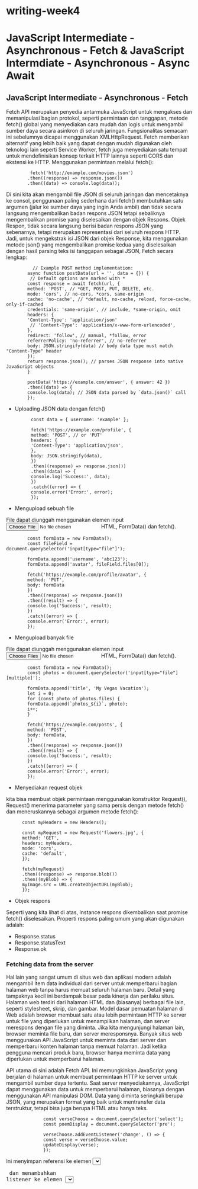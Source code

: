 # writing-week4

# JavaScript Intermediate - Asynchronous - Fetch & JavaScript Intermdiate - Asynchronous - Async Await

## JavaScript Intermediate - Asynchronous - Fetch

Fetch API merupakan penyedia antarmuka JavaScript untuk mengakses dan memanipulasi bagian protokol, seperti permintaan dan tanggapan, metode fetch() global yang menyediakan cara mudah dan logis untuk mengambil sumber daya secara asinkron di seluruh jaringan. Fungsionalitas semacam ini sebelumnya dicapai menggunakan XMLHttpRequest. Fetch memberikan alternatif yang lebih baik yang dapat dengan mudah digunakan oleh teknologi lain seperti Service Worker, fetch juga menyediakan satu tempat untuk mendefinisikan konsep terkait HTTP lainnya seperti CORS dan ekstensi ke HTTP. Menggunakan permintaan melalui fetch():

        
             fetch('http://example.com/movies.json')
            .then((response) => response.json())
            .then((data) => console.log(data));

Di sini kita akan mengambil file JSON di seluruh jaringan dan mencetaknya ke consol, penggunaan paling sederhana dari fetch() membutuhkan satu argumen (jalur ke sumber daya yang ingin Anda ambil) dan tidak secara langsung mengembalikan badan respons JSON tetapi sebaliknya mengembalikan promise yang diselesaikan dengan objek Respons. Objek Respon, tidak secara langsung berisi badan respons JSON yang sebenarnya, tetapi merupakan representasi dari seluruh respons HTTP. Jadi, untuk mengekstrak isi JSON dari objek Response, kita menggunakan metode json() yang mengembalikan promise kedua yang diselesaikan dengan hasil parsing teks isi tanggapan sebagai JSON, Fetch secara lengkap:


              // Example POST method implementation:
            async function postData(url = '', data = {}) {
             // Default options are marked with *
            const response = await fetch(url, {
            method: 'POST', // *GET, POST, PUT, DELETE, etc.
            mode: 'cors', // no-cors, *cors, same-origin
            cache: 'no-cache', // *default, no-cache, reload, force-cache, only-if-cached
            credentials: 'same-origin', // include, *same-origin, omit
            headers: {
            'Content-Type': 'application/json'
             // 'Content-Type': 'application/x-www-form-urlencoded',
            },
            redirect: 'follow', // manual, *follow, error
            referrerPolicy: 'no-referrer', // no-referrer
            body: JSON.stringify(data) // body data type must match "Content-Type" header
            });
            return response.json(); // parses JSON response into native JavaScript objects
            }

            postData('https://example.com/answer', { answer: 42 })
            .then((data) => {
            console.log(data); // JSON data parsed by `data.json()` call
            });


- Uploading JSON data dengan fetch()


            const data = { username: 'example' };

            fetch('https://example.com/profile', {
            method: 'POST', // or 'PUT'
            headers: {
            'Content-Type': 'application/json',
            },
            body: JSON.stringify(data),
            })
            .then((response) => response.json())
            .then((data) => {
            console.log('Success:', data);
            })
            .catch((error) => {
            console.error('Error:', error);
            });

- Mengupload sebuah file

File dapat diunggah menggunakan elemen input <input type="file" /> HTML, FormData() dan fetch().


            const formData = new FormData();
            const fileField = document.querySelector('input[type="file"]');

            formData.append('username', 'abc123');
            formData.append('avatar', fileField.files[0]);

            fetch('https://example.com/profile/avatar', {
            method: 'PUT',
            body: formData
            })
            .then((response) => response.json())
            .then((result) => {
            console.log('Success:', result);
            })
            .catch((error) => {
            console.error('Error:', error);
            });

- Mengupload banyak file 

File dapat diunggah menggunakan elemen input <input type="file" multiple /> HTML, FormData() dan fetch().


            const formData = new FormData();
            const photos = document.querySelector('input[type="file"][multiple]');

            formData.append('title', 'My Vegas Vacation');
            let i = 0;
            for (const photo of photos.files) {
            formData.append(`photos_${i}`, photo);
            i++;
            }

            fetch('https://example.com/posts', {
            method: 'POST',
            body: formData,
            })
            .then((response) => response.json())
            .then((result) => {
            console.log('Success:', result);
            })
            .catch((error) => {
            console.error('Error:', error);
            });

- Menyediakan request objek 

kita bisa membuat objek permintaan menggunakan konstruktor Request(), Request() menerima parameter yang sama persis dengan metode fetch() dan meneruskannya sebagai argumen metode fetch():

          const myHeaders = new Headers();

          const myRequest = new Request('flowers.jpg', {
          method: 'GET',
          headers: myHeaders,
          mode: 'cors',
          cache: 'default',
          });

          fetch(myRequest)
          .then((response) => response.blob())
          .then((myBlob) => {
          myImage.src = URL.createObjectURL(myBlob);
          });

- Objek respons

Seperti yang kita lihat di atas, Instance respons dikembalikan saat promise fetch() diselesaikan. Properti respons paling umum yang akan digunakan adalah:
  - Response.status
  - Response.statusText
  - Response.ok 
  
### Fetching data from the server

Hal lain yang sangat umum di situs web dan aplikasi modern adalah mengambil item data individual dari server untuk memperbarui bagian halaman web tanpa harus memuat seluruh halaman baru. Detail yang tampaknya kecil ini berdampak besar pada kinerja dan perilaku situs. Halaman web terdiri dari halaman HTML dan (biasanya) berbagai file lain, seperti stylesheet, skrip, dan gambar. Model dasar pemuatan halaman di Web adalah browser membuat satu atau lebih permintaan HTTP ke server untuk file yang diperlukan untuk menampilkan halaman, dan server merespons dengan file yang diminta. Jika kita mengunjungi halaman lain, browser meminta file baru, dan server meresponsnya. Banyak situs web menggunakan API JavaScript untuk meminta data dari server dan memperbarui konten halaman tanpa memuat halaman. Jadi ketika pengguna mencari produk baru, browser hanya meminta data yang diperlukan untuk memperbarui halaman.

API utama di sini adalah Fetch API. Ini memungkinkan JavaScript yang berjalan di halaman untuk membuat permintaan HTTP ke server untuk mengambil sumber daya tertentu. Saat server menyediakannya, JavaScript dapat menggunakan data untuk memperbarui halaman, biasanya dengan menggunakan API manipulasi DOM. Data yang diminta seringkali berupa JSON, yang merupakan format yang baik untuk mentransfer data terstruktur, tetapi bisa juga berupa HTML atau hanya teks.

                  const verseChoose = document.querySelector('select');
                  const poemDisplay = document.querySelector('pre');

                  verseChoose.addEventListener('change', () => {
                  const verse = verseChoose.value;
                  updateDisplay(verse);
                  });


Ini menyimpan referensi ke elemen <select> dan <pre> dan menambahkan listener ke elemen <select>, sehingga ketika kita memilih nilai baru, nilai baru diteruskan ke fungsi bernama updateDisplay() sebagai parameter. Fetch API adalah fungsi global yang disebut fetch(), yang menggunakan URL sebagai parameter selanjutnya, fetch() adalah API asinkron yang mengembalikan Promise. Jadi karena fetch() mengembalikan promise, =kita meneruskan fungsi ke metode then() dari promise yang dikembalikan, metode ini akan dipanggil ketika permintaan HTTP telah menerima respons dari server. Di handler, memeriksa apakah permintaan berhasil dan membuat kesalahan jika tidak. Jika tidak, maka memanggil response.text(), untuk mendapatkan isi respons sebagai teks. Ternyata response.text() juga tidak sinkron, jadi mengembalikan promise yang dikembalikannya, dan meneruskan fungsi ke metode then() dari promise baru ini. Fungsi ini akan dipanggil ketika teks respons sudah siap, dan di dalamnya kita akan memperbarui blok kita dengan teks. Contoh blok pertama yang menggunakan Fetch dapat ditemukan di awal JavaScript:



                   fetch('products.json')
                   .then((response) => {
                   if (!response.ok) {
                   throw new Error(`HTTP error: ${response.status}`);
                   }
                   return response.json();
                   })
                   .then((json) => initialize(json))
                   .catch((err) => console.error(`Fetch problem: ${err.message}`));



Terakhir, kita merangkai handler catch() di bagian akhir, untuk menangkap error yang terjadi di salah satu fungsi asinkron yang kita panggil atau handlernya. Fungsi fetch() mengembalikan promise jika ini berhasil diselesaikan, fungsi di dalam blok .then() pertama berisi respons yang dikembalikan dari jaringan.


## JavaScript Intermdiate - Asynchronous - Async Await

### Async

async function adalah fitur baru dari javascript yang ditambahkan pada tahun 2017. Sebelumnya kita telah belajar menulis kode asynchronous dengan menggunakan Promise, nah Async function adalah cara mudah untuk menjadikan fungsi apapun menjadi Promise dengan hanya menambah keyword async.

        / buat sebuah async function
        const myAsync = async function () {
        let x = 10
        if (x <= 10) {
        // Tidak perlu menggunakan resolve, cukup return
       // untuk memberi tanda bahwa async function selesai
        return "Nilai kurang dari atau sama dengan 10"
        }
        throw Error("Nilai lebih dari 10")
        }

        // Karena Async function menghasilkan Promise
       // maka kita bisa gunakan method then dan catch juga
        myAsync()
        .then((pesan) => {
         console.log(pesan)
        })
        .catch((err) => {
        console.log(err)
        })

### Await

Operator await digunakan untuk menunggu Promise selesai (resolved), nilai yang didapatkan oleh await bisa berupa Promise maupun data biasa dalam bentuk resolved Promised. await hanya bisa digunakan di dalam sebuah async function.

        const getData = async () => {
        let data = await window.fetch("...")
        let obj = await data.json() // dijalankan hanya jika variabel data terisi
        console.log(obj) // dijalankan hanya jika variabel obj terisi
        }

          getData().catch((err) => {
          console.log(err)
      })
      console.log("...")


# Git & Github Lanjutan (Kolaborasi)

Berkontribusi pada open source dapat menjadi cara yang bermanfaat untuk belajar, mengajar, dan membangun pengalaman dalam keterampilan apa pun yang dapat kita bayangkan.  CI, adalah strategi alur kerja yang memastikan semua modifikasi yang dibuat digabungkan dengan versi terbaru cabang master sangat sering untuk semua pengembang dalam tim, dalam pengembangan sumber terbuka. Contoh layanan yang menyediakan CI adalah GitHub, di mana setiap pengembang dapat membuat garpu (salinan independen) dari repositori untuk membuat Permintaan Tarik untuk meminta pekerjaan mereka (komit) untuk digabungkan, ditinjau dengan komentar dan saran, atau ditutup. Di dunia proyek software, tidak dapat dihindari bahwa kita akan menemukan diri kita bekerja dalam tim untuk menghasilkan proyek.

###  Organisasi & Kolaborator

#### Menambahkan Anggota Tim

Biasanya ada dua cara menyiapkan Github untuk kolaborasi tim:
1. Organizations - Pemilik organisasi dapat membuat banyak tim dengan tingkat izin yang berbeda untuk berbagai repositori.
2. Collaborators - Pemilik repositori dapat menambahkan kolaborator dengan akses Baca + Tulis untuk satu repositori.

- Organizations
Jika ingin mengawasi beberapa tim dan ingin menetapkan tingkat izin yang berbeda untuk setiap tim dengan berbagai anggota dan menambahkan setiap anggota ke repositori yang berbeda, maka Organization akan menjadi pilihan terbaik. Akun pengguna Github apa pun sudah dapat membuat Organizations gratis untuk repositori open source.
- Collaborators
Collaborators digunakan untuk memberikan akses Read + Write access ke satu repositori yang dimiliki oleh akun pribadi. Untuk menambahkan Collaborators, (akun pribadi Github lainnya), masing-masing Collaborator kemudian akan melihat perubahan dalam status akses pada halaman repositori. Setelah kita memiliki akses Write ke repositori, kita dapat melakukan git clone, bekerja pada perubahan, membuat git pull untuk mengambil dan menggabungkan setiap perubahan dalam repositori jarak jauh dan akhirnya git push, untuk memperbarui repositori jarak jauh dengan perubahan kita sendiri:

#### Pull Requests

Pull Requests adalah jika kita mau, kita dapat mengirim permintaan tarik ke pemilik repositori untuk menggabungkan perubahan kode kita. Pull request itu sendiri dapat memicu diskusi untuk kualitas kode, fitur atau bahkan strategi umum.
Ada dua model pull request di Github:
1. Fork & Pull Model - Digunakan di repositori publik yang tidak memiliki akses push
2. Share Repository Model - Digunakan dalam repositori pribadi yang kita miliki akses push.

####  Analytics

Github Graphs memberikan wawasan tentang kolaborator dan komitmen di balik setiap repositori kode, sementara Github Network menyediakan visualisasi pada setiap kontributor dan komitmennya di seluruh repositori bercabang. Analisis dan grafik ini menjadi sangat kuat, terutama ketika bekerja dalam tim.
- Graphs
Grafik menyediakan analisis rinci seperti:
1. Contributors: Siapa yang kontributor? Dan berapa banyak baris kode yang mereka tambahkan atau hapus?
2. Commit Activity: Minggu-minggu mana komit berlangsung dalam setahun terakhir?
3. Code Frequency: Berapa banyak baris kode yang dilakukan sepanjang siklus hidup proyek?
4. Punchcard: Selama waktu apa waktu melakukan biasanya dilakukan?

- Network
Github Network adalah alat canggih yang memungkinkan kita melihat setiap komitmen kontributor dan bagaimana mereka terkait satu sama lain. Ketika kita melihat visualizer secara keseluruhan, kita melihat setiap commit pada setiap cabang dari setiap repositori yang dimiliki jaringan.


# Responsive Web Design

Responsive web design (RWD) bertujuan untuk membuat design wesbite kita dapat diakses oleh divice apapun. Desain Web Responsif adalah pendekatan yang menyarankan bahwa desain dan pengembangan harus merespons perilaku dan lingkungan pengguna berdasarkan ukuran layar, platform, dan orientasi. Praktik ini terdiri dari campuran grid dan tata letak yang fleksibel, gambar, dan penggunaan kueri media CSS yang cerdas. Saat pengguna beralih dari laptop ke divice yang lain, situs web akan secara otomatis beralih untuk mengakomodasi resolusi, ukuran gambar, dan kemampuan skrip. Menambahkan viewport (Area pandang/area tampilan poligon dalam grafik komputer) kedalam HTML

                      <meta name="viewport" content="width=device-width, initial-scale=1.0">
                      
                      
### Media Query

Media query adalah fungsi dari css untuk menggunakan css tertentu jika syarat yang ditentukan dipenuhi. Media query merupakan komponen penting untuk membuat web responsive layout. Media query merupakan modul CSS3 yang berguna membuat layout kita responsive dengan menyesuaikan tampilan berdasarkan ukuran layar perangkat. 
Terkadang tampilan yang sudah kita desain dengan sedemikian rupa bisa kacau jika ditampilkan pada tampilan mobile. Dengan media query kita dapat menyelesaikan masalah ini dengan menentukan aturan ukuran dan tata letak elemen dengan kondisi-kondisi tertentu

Media query juga disebut dengan Breakpoint, karena cara kerja media query yakni dengan cara mengecheck ukuran viewport(layar/area dimana konten terlihat) apakah sesuai dengan kondisi yang kita deklarasikan, jika benar maka kode dalam kondisi tersebut yang akan dieksekusi. Dengan kata lain media query memberikan kemampuan menggunakan kode css yang sesuai dengan kondisi yang ditentukan.

                       <link rel="stylesheet" media="screen and (max-width: 300px)" href="s300.css">
                       
Perintah diatas menunjukan browser agar load file s300.css bila ukuran viewport <= 300px dengan media screen. Property media yang disupport adalah screen, print dan lain-lain Ada beberapa cara menggunakan media query

        - Melalu link tag seperti contoh diatas
        - Menggunakan @media
        - Menggunakan @import
                       
CSS media queries digunakan untuk membatasiÂ  ruang CSS, artinya CSS yang kita buat melalui media queries ini hanya berjalan di ukuran labar layar tertentu, misalnya:

                        @media screen and (max-width: 600px) {
                                 article{
                	background :red !important;
  	
                        }
                        }
                        
Dari contoh script di atas, dapat kita lihat bahwa property CSS background red pada article hanya berlaku pada ukuran maksimal 600px, ketika tampilan web lebih dari 600px maka background tersebut tidak akan berlaku lagi.   

#### Eksternal & internal media query
Kita dapat menggunakan media query dengan cara berikut

Cara 1:

Dengan menggunakan tag <link> di dalam elemen head

                <head>
                <link rel=”stylesheet” media=”screen and (min-width: 600px)” href=”laptop_styles.css”>
                <link rel=”stylesheet” media=”screen and (min-width: 320px) and (max-width: 360)” href=”mobile_styles.css”>
                </head>
                
Cara 2:

Kita definisikan dengan rule @media di dalam internal css atau file css terpisah   

                @media screen and (min-width: 240px) and (max-width: 480px) {
                p {
                font-size: 11px;
                }
                }
                
                
#### Media Features

Untuk menentukan kondisi kita bisa menyertakan media features di bawah ini dengan nilai batas nantinya sebuah rules akan dieksekusi. Media featurs harus berada dalam tanda kurung. 

1. width
2. height
3. device-width
4. device-height
5. aspect-ratio
6. device-aspect-ratio
7. color
8. color-index
9. monochrome
10. resolution
11. orientation
12. scan
13. grid
Contoh penggunaan

(orientation: landscape)
(orientation: potrait)
Beberapa memiliki min- dan max-. contoh

(min-width: 200px) 
(max-width: 760px)
(min-device-width: 200px)
(max-device-width: 800px)    


#Bootstrap 5

Bootstrap adalah framework HTML, CSS, dan JavaScript yang berfungsi untuk mendesain website responsive dengan cepat dan mudah. 
Framework open source ini diciptakan pada tahun 2011 oleh Mark Otto dan Jacob Thornton dari Twitter. Itulah kenapa dulunya Bootstrap dinamakan Twitter Blueprint. 
Bootstrap dengan cepat meraih popularitas digunakan oleh 27% website di seluruh dunia. Hal itu karena kesederhanaan dan konsistensi yang ditawarkan Bootstrap dibanding framework lainnya saat itu. Kemudahan yang ditawarkan oleh Bootstrap adalah Anda tak perlu coding komponen website dari nol. Framework ini tersusun dari kumpulan file CSS dan JavaScript berbentuk class yang tinggal pakai. Class yang disediakan Bootstrap juga cukup lengkap. Mulai dari class untuk layout halaman, class menu navigasi, class animasi, dan masih banyak lainnya. Menariknya lagi, Bootstrap bersifat responsive berkat grid system yang digunakan. Sistem grid pada bootstrap menggunakan rangkaian containers, baris, dan kolom untuk menyesuaikan bentuk layout dan konten website Anda. Dengan kata lain, Bootstrap menjamin tampilan website Anda akan tetap rapi dan konsisten di berbagai perangkat pengunjung. Baik melalui smartphone, tablet, atau laptop, kegunaan Bootsrap

- Menciptakan website Mobile Friendly —Berkat sistem grid, proses membuat website mobile friendly tak akan membutuhkan waktu lama.
- Memudahkan resize gambar — Cukup dengan menambahkan class .img-responsive ke gambar, maka gambar tersebut akan otomatis di-resize sesuai ukuran layar pengguna.
- Menambahkan elemen website tanpa ribet — Bootstrap menyediakan berbagai elemen yang bisa langsung Anda gunakan di website. Misalnya, navigasi, menu dropdown,           thumbnail, dan sebagainya.
- Membuat website lebih interaktif — Bootstrap juga memungkinkan Anda menggunakan plugin custom JQuery. Jadi, Anda bisa menambahkan berbagai elemen interaktif ke         website dengan mudah. Misalnya, popup, transisi, image carousel, dan sebagainya.

### Important globals 

Bootstrap menggunakan beberapa gaya dan pengaturan global yang semuanya hampir secara eksklusif diarahkan untuk normalisasi gaya lintas browser.

- Responsive meta tag 
Bootstrap dikembangkan terlebih dahulu untuk seluler, sebuah strategi untuk mengoptimalkan kode untuk perangkat seluler terlebih dahulu dan kemudian meningkatkan komponen seperlunya menggunakan kueri media CSS. Untuk memastikan rendering yang tepat dan zoom sentuh untuk semua perangkat, tambahkan tag meta area pandang responsif ke <head>.
                
                <meta name="viewport" content="width=device-width, initial-scale=1">
                
- Box-sizing 

                .selector-for-some-widget {
                box-sizing: content-box;
                }
                
- Reboot 

Untuk rendering lintas-browser yang lebih baik, kita menggunakan Reboot untuk memperbaiki ketidakkonsistenan di seluruh browser dan perangkat sambil memberikan pengaturan ulang yang sedikit lebih sesuai untuk elemen HTML umum.
